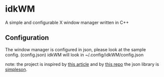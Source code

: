 # idkWM
A simple and configurable X window manager written in C++

## Configuration

The window manager is configured in json, please look at the sample config. (config.json)
idkWM will look in ~/.config/idkWM/config.json

note: the project is inspired by [this article](https://jichu4n.com/posts/how-x-window-managers-work-and-how-to-write-one-part-i/) and by [this repo](https://github.com/Supercip971/fwm)
the json library is [simpleson](https://github.com/gregjesl/simpleson).
